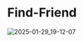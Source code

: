 # Find-Friend
![2025-01-29_19-12-07](https://github.com/user-attachments/assets/0f6ed8b8-9b70-485e-a6fa-665d466bc2fa)

